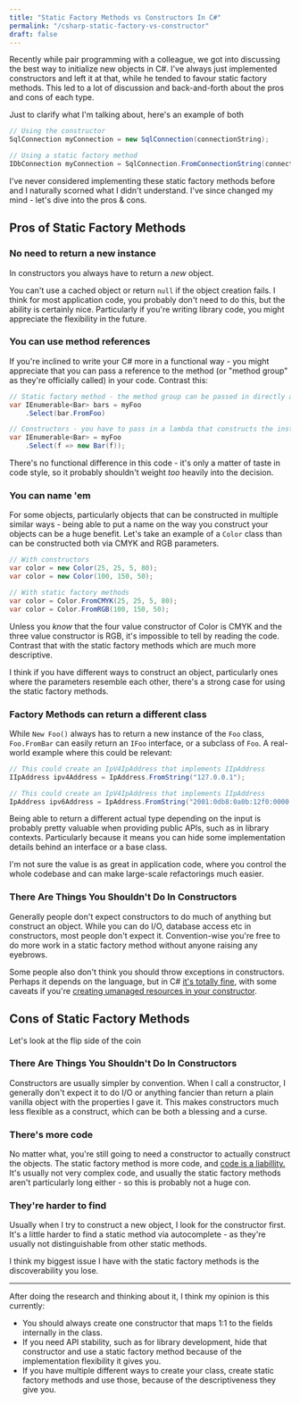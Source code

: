 ```yaml
---
title: "Static Factory Methods vs Constructors In C#"
permalink: "/csharp-static-factory-vs-constructor"
draft: false
---
```


Recently while pair programming with a colleague, we got into discussing the best way to initialize new objects in C#.
I've always just implemented constructors and left it at that, while he tended to favour static factory methods. This
led to a lot of discussion and back-and-forth about the pros and cons of each type.

Just to clarify what I'm talking about, here's an example of both

```csharp
// Using the constructor
SqlConnection myConnection = new SqlConnection(connectionString);

// Using a static factory method
IDbConnection myConnection = SqlConnection.FromConnectionString(connectionString);
```

I've never considered implementing these static factory methods before and I naturally
scorned what I didn't understand. I've since changed my mind - let's dive into the pros & cons.


## Pros of Static Factory Methods
### No need to return a new instance
In constructors you always have to return a *new* object.

You can't use a cached object or return `null` if the object creation fails.
I think for most application code, you probably don't need to do this, but the ability is certainly nice.
Particularly if you're writing library code, you might
appreciate the flexibility in the future.

### You can use method references
If you're inclined to write your C# more in a functional way - you might appreciate that you can pass a reference
to the method (or "method group" as they're officially called) in your code. Contrast this:

```csharp
// Static factory method - the method group can be passed in directly as a function reference
var IEnumerable<Bar> bars = myFoo
    .Select(bar.FromFoo)

// Constructors - you have to pass in a lambda that constructs the instance via new.
var IEnumerable<Bar> = myFoo
    .Select(f => new Bar(f));
```
There's no functional difference in this code - it's only a matter of taste in code style, so it probably shouldn't
weight *too* heavily into the decision.


### You can name 'em
For some objects, particularly objects that can be constructed in multiple similar ways - being able to put a name
on the way you construct your objects can be a huge benefit. Let's take an example of a `Color` class than can be
constructed both via CMYK and RGB parameters.

```csharp
// With constructors
var color = new Color(25, 25, 5, 80);
var color = new Color(100, 150, 50);

// With static factory methods
var color = Color.FromCMYK(25, 25, 5, 80);
var color = Color.FromRGB(100, 150, 50);
```
Unless you *know* that the four value constructor of Color is CMYK and the three value constructor is RGB, it's impossible to tell
by reading the code. Contrast that with the static factory methods which are much more descriptive.

I think if you have different ways to construct an object, particularly ones where the parameters resemble each other,
there's a strong case for using the static factory methods.

### Factory Methods can return a different class
While `New Foo()` always has to return a new instance of the `Foo` class, `Foo.FromBar` can easily return an `IFoo` interface,
or a subclass of `Foo`.
A real-world example where this could be relevant:

```csharp
// This could create an IpV4IpAddress that implements IIpAddress 
IIpAddress ipv4Address = IpAddress.FromString("127.0.0.1");

// This could create an IpV4IpAddress that implements IIpAddress 
IpAddress ipv6Address = IpAddress.FromString("2001:0db8:0a0b:12f0:0000:0000:0000:0001")
```
Being able to return a different actual type depending on the input is probably pretty valuable when providing public APIs, such
as in library contexts. Particularly because it means you can hide some implementation details behind an interface or a base class.

I'm not sure the value is as great in application code, where you control the whole codebase and can make large-scale refactorings much easier. 


### There Are Things You Shouldn't Do In Constructors
Generally people don't expect constructors to do much of anything but construct an object.
While you can do I/O, database access etc in constructors, most people don't expect it.
Convention-wise you're free to do more work in a static factory method without anyone raising any eyebrows.

Some people also don't think you should throw exceptions in constructors. Perhaps it depends on the language,
but in C# [it's totally fine](https://docs.microsoft.com/en-us/cpp/mfc/exceptions-exceptions-in-constructors?view=vs-2019), with
some caveats if you're [creating umanaged resources in your constructor](https://stackoverflow.com/questions/926362/throwing-exceptions-from-a-constructor-in-net).  


## Cons of Static Factory Methods
Let's look at the flip side of the coin

### There Are Things You Shouldn't Do In Constructors
Constructors are usually simpler by convention. When I call a constructor, I generally don't expect it to do I/O or anything fancier than
return a plain vanilla object with the properties I gave it.
This makes constructors much less flexible as a construct, which can be both a blessing and a curse.

### There's more code
No matter what, you're still going to need a constructor to actually construct the objects.
The static factory method is more code, and [code is a liabillity.](https://chrismdp.com/2012/09/code-is-a-liability/)
It's usually not very complex code, and usually the static factory methods aren't particularly long either - so this
is probably not a huge con.

### They're harder to find
Usually when I try to construct a new object, I look for the constructor first.
It's a little harder to find a static method via autocomplete - as they're usually not distinguishable from
other static methods.

I think my biggest issue I have with the static factory methods is the discoverability
you lose.


---

After doing the research and thinking about it, I think my opinion is this currently:

- You should always create one constructor that maps 1:1 to the fields internally in the class.
- If you need API stability, such as for library development, hide that constructor and use a static factory method because
 of the implementation flexibility it gives you.
- If you have multiple different ways to create your class, create static factory methods and use those, because of the descriptiveness
they give you.

